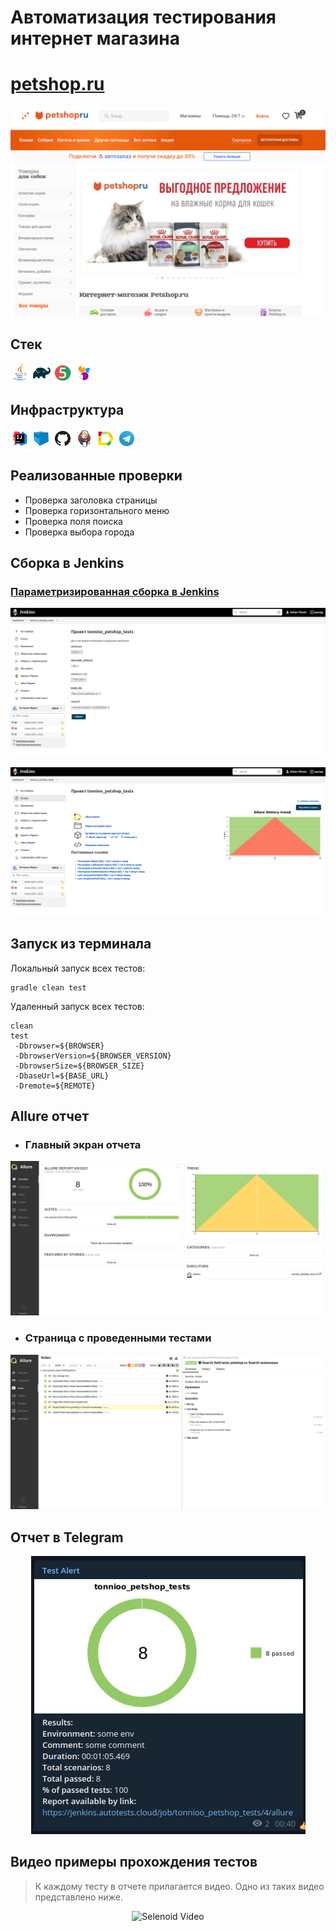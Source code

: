 # Автоматизация тестирования интернет магазина
# <a target="_blank" href="https://www.petshop.ru/">petshop.ru</a>

<img title="petshopmainpage" src="images/screenshot/Screenshot from 2022-06-05 02-31-40.png">

## Стек
<p align="left">
<img width="6%" title="Java" src="images/logo/Java.svg">
<img width="6%" title="Gradle" src="images/logo/Gradle.svg">
<img width="6%" title="JUnit5" src="images/logo/JUnit5.svg">
<img width="6%" title="Selenide" src="images/logo/Selenide.svg">
</p>

## Инфраструктура
<p align="left">
<img width="6%" title="IntelliJ IDEA" src="images/logo/Intelij_IDEA.svg">
<img width="6%" title="Selenoid" src="images/logo/Selenoid.svg">
<img width="6%" title="GitHub" src="images/logo/GitHub.svg">
<img width="6%" title="Jenkins" src="images/logo/Jenkins.svg">
<img width="6%" title="Allure Report" src="images/logo/Allure_Report.svg">
<img width="6%" title="Telegram" src="images/logo/Telegram.svg">
</p>

## Реализованные проверки

- Проверка заголовка страницы 
- Проверка горизонтального меню
- Проверка поля поиска 
- Проверка выбора города


## Сборка в Jenkins
### <a target="_blank" href="https://jenkins.autotests.cloud/job/tonnioo_petshop_tests/">Параметризированная сборка в Jenkins</a>
<p align="center">
<img title="Jenkins Job Run with parameters" src="images/screenshot/Jenkins_1.png">
</p>
<p align="center">
<img title="Jenkins Dashboard" src="images/screenshot/Jenkins_2.png">
</p>

## Запуск из терминала
Локальный запуск всех тестов:
```
gradle clean test
```
Удаленный запуск всех тестов:
```
clean
test
 -Dbrowser=${BROWSER}
 -DbrowserVersion=${BROWSER_VERSION}
 -DbrowserSize=${BROWSER_SIZE}
 -DbaseUrl=${BASE_URL}
 -Dremote=${REMOTE}
```

## Allure отчет
- ### Главный экран отчета
<p align="center">
<img title="Allure Overview Dashboard" src="images/screenshot/allure_2.png">
</p>

- ### Страница с проведенными тестами
<p align="center">
<img title="Allure Test Page"src="images/screenshot/allure_1.png">
</p>

## Отчет в Telegram
<p align="center">
<img title="Telegram notification message" src="images/screenshot/Telegram.png">
</p>

## Видео примеры прохождения тестов
> К каждому тесту в отчете прилагается видео. Одно из таких видео представлено ниже.
<p align="center">
  <img title="Selenoid Video" src="images/gif/video.gif">
</p>

